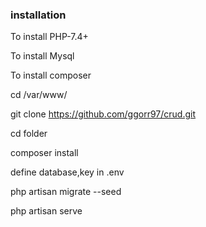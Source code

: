 ### installation

To install PHP-7.4+

To install Mysql 

To install composer

cd /var/www/

git clone https://github.com/ggorr97/crud.git

cd folder

composer install

define database,key in .env

php artisan migrate --seed

php artisan serve
